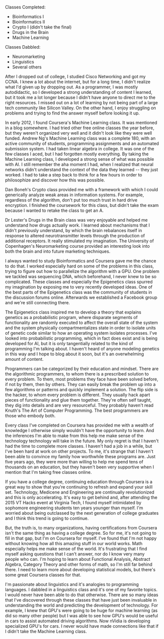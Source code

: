 
Classes Completed:
- Bioinformatics I
- Bioinformatics II
- Crypto I (didn't take the final)
- Drugs in the Brain
- Machine Learning

Classes Dabbled:
- Neuromarketing
- Linguistics
- Several others

After I dropped out of college, I studied Cisco Networking and got my CCNA.  I knew a lot about the internet, but for a long time, I didn't realize what I'd given up by dropping out.  As a programmer, I was mostly autodidactic, so I developed a strong understanding of content I learned, but it took me a lot longer because I didn't have anyone to direct me to the right resources.  I missed out on a lot of learning by not being part of a large tech community like Silicon Valley.  On the other hand, I enjoy struggling on problems and trying to find the answer myself before looking it up.

In early 2012, I found Coursera's Machine Learning class. It was mentioned in a blog somewhere. I had tried other
free online classes the year before, but they weren't organized very well and it didn't look like they were well funded. Andrew Ng's Machine Learning class was a complete 180, with an active community of students, programming assignments and an automated submission system.  I had taken linear algebra in college.  It was one of the few classes I aced, but I had forgotten mostly everything.  By taking the Machine Learning class, I developed a strong sense of what was possible with AI.  I still remember the aha moment I had, when I realized that neural networks didn't understand the context of the data they learned -- they just worked.  I had to take a step back to think for a few hours in order to philosophize and discover how this was possible.  

Dan Boneh's Crypto class provided me with a framework with which I could generically analyze weak areas in information systems.  For example, regardless of the algorithm, don't put too much trust in hard drive encryption.  I finished the coursework for this class, but didn't take the exam because I wanted to retake the class to get an A.

Dr Lester's Drugs in the Brain class was very enjoyable and helped me understand how drugs actually work.  I learned about mechanisms that I didn't previously understand, by which the brain rebalances itself in response to altered neurotransmitter levels through the production of additional receptors.  It really stimulated my imagination.  The University of Copenhagen's Neuromarketing course provided an interesting look into both the brain and into future marketing techniques.

I always wanted to study Bioinformatics and Coursera gave me the chance to do that.  I worked especially hard on some of the problems in this class, trying to figure out how to parallelize the algorithm with a GPU.  One problem we tackled was sequencing DNA, which beforehand, I never knew to be so complicated.  These classes and especially the Epigenetics class spurred my imagination by exposing me to very recently developed ideas.  One of the best parts of the Epigenetics class was the community of students in the discussion forums online.  Afterwards we established a Facebook group and we're still connecting there.

The Epigenetics class inspired me to develop a theory that explains genetics as a probabilistic program, where disparate segments of functionality are randomly executed to affect the overall state of the system and the system physically compartmentalizes state in order to isolate units of genetic code similar to how an operating system isolates processes.  I've looked into probabilistic programming, which in fact does exist and is being developed for AI, but it is only tangentially related to the kind of programming I'm talking about.  I haven't heard of anyone modeling genetics in this way and I hope to blog about it soon, but it's an overwhelming amount of content.

Programmers can be categorized by their education and mindset.  There are the algorithmic programmers, to whom there is a prescribed solution to every problem.  To them, most problems they face have been solved before, if not by them, then by others.  They can easily break the problem up into a few algorithms or patterns and quickly implement a solution.  The flip side is the hacker, to whom every problem is different.  They usually hack apart pieces of functionality and glue them together.  They're often self taught, they dig into details and are very resourceful.  They probably haven't read Knuth's The Art of Computer Programming.  The best programmers are those who embody both.  

Every class I've completed on Coursera has provided me with a wealth of knowledge I otherwise simply wouldn't have the opportunity to learn. And the inferences I'm able to make from this help me make sense of the technology technology will take in the future. My only regret is that I haven't had the time to complete more classes.  I haven't had a job in a while, but I've been hard at work on other projects. To me, it's strange that I haven't been able to convince my family how worthwhile these programs are.  Just five years ago, they were more than willing to help me spend tens of thousands on an education, but they haven't been very supportive when I mention that I'm taking free classes online.

If you have a college degree, continuing education through Coursera is a great way to show that you're continuing to refresh and expand your skill set.  Technology, Medicene and Engineering are continually revolutionized and this is only accelerating.  It's easy to get behind and, after attending the 2015 VT Hacks event at Virginia Tech, I found myself intimidated by sophomore engineering students ten years younger than myself.  I'm worried about being outclassed by the next generation of college graduates and I think this trend is going to continue.

But, the truth is, to many organizations, having certifications from Coursera isn't the same thing as having a college degree.  So for me, it's not going to fill in that gap, but I'm on Coursera for myself.  I've found that I'm not happy without knowing how all this amazing stuff in our world works.  Math especially helps me make sense of the world.  It's frustrating that I find myself asking questions that I can't answer, nor do I know very many people who can.  I'm hoping to learn about Functional Analysis, Abstract Algebra, Category Theory and other forms of math, so I'm still far behind there.  I need to learn more about developing statistical models, but there's some great Coursera classes for that.  

I'm passionate about linguistics and it's analogies to programming languages.  I dabbled in a linguistics class and it's one of my favorite topics.  I would never have been able to do that otherwise.  There are so many ideas that I've discovered through these classes that have just been invaluable in understanding the world and predicting the development of technology.  For example, I knew that GPU's were going to be huge for machine learning (as did so many other people) but I was able to see how GPU's would be useful in cars to assist automated driving algorithms.  Now nVidia is developing specialized GPU's for cars.  I never would have made connections like that if I didn't take the Machine Learning class.